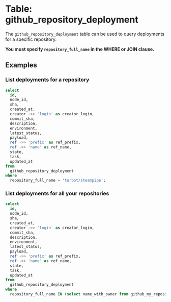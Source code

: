 # Table: github_repository_deployment

The `github_repository_deployment` table can be used to query deployments for a specific repository.

**You must specify `repository_full_name` in the WHERE or JOIN clause.**

## Examples

### List deployments for a repository

```sql
select
  id,
  node_id,
  sha,
  created_at,
  creator ->> 'login' as creator_login,
  commit_sha,
  description,
  environment,
  latest_status,
  payload,
  ref ->> 'prefix' as ref_prefix,
  ref ->> 'name' as ref_name,
  state,
  task,
  updated_at
from
  github_repository_deployment
where
  repository_full_name = 'turbot/steampipe';
```

### List deployments for all your repositories

```sql
select
  id,
  node_id,
  sha,
  created_at,
  creator ->> 'login' as creator_login,
  commit_sha,
  description,
  environment,
  latest_status,
  payload,
  ref ->> 'prefix' as ref_prefix,
  ref ->> 'name' as ref_name,
  state,
  task,
  updated_at
from
  github_repository_deployment
where
  repository_full_name IN (select name_with_owner from github_my_repository);
```